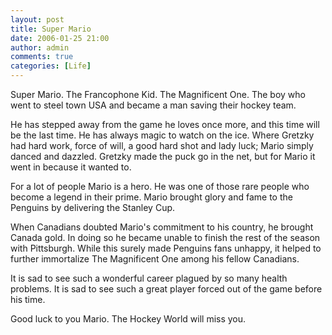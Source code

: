 ```yaml
---
layout: post
title: Super Mario
date: 2006-01-25 21:00
author: admin
comments: true
categories: [Life]
---
```

Super Mario.  The Francophone Kid.  The Magnificent One.  The boy who went to steel town USA and became a man saving their hockey team.

He has stepped away from the game he loves once more, and this time will be the last time.  He has always magic to watch on the ice.  Where Gretzky had hard work, force of will, a good hard shot and lady luck; Mario simply danced and dazzled.  Gretzky made the puck go in the net, but for Mario it went in because it wanted to.

For a lot of people Mario is a hero.  He was one of those rare people who become a legend in their prime.  Mario brought glory and fame to the Penguins by delivering the Stanley Cup.

When Canadians doubted Mario&apos;s commitment to his country, he brought Canada gold.  In doing so he became unable to finish the rest of the season with Pittsburgh.  While this surely made Penguins fans unhappy, it helped to further immortalize The Magnificent One among his fellow Canadians.

It is sad to see such a wonderful career plagued by so many health problems.  It is sad to see such a great player forced out of the game before his time.

Good luck to you Mario.  The Hockey World will miss you.
